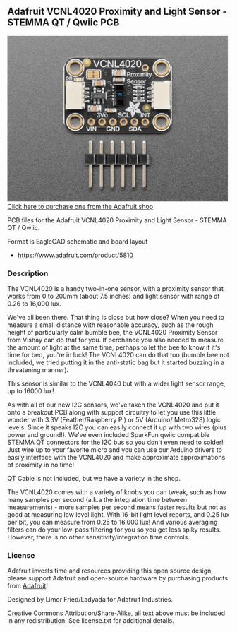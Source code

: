 ## Adafruit VCNL4020 Proximity and Light Sensor - STEMMA QT / Qwiic PCB

<a href="http://www.adafruit.com/products/5810"><img src="assets/5810.jpg?raw=true" width="500px"><br/>
Click here to purchase one from the Adafruit shop</a>

PCB files for the Adafruit VCNL4020 Proximity and Light Sensor - STEMMA QT / Qwiic. 

Format is EagleCAD schematic and board layout
* https://www.adafruit.com/product/5810

### Description

The VCNL4020 is a handy two-in-one sensor, with a proximity sensor that works from 0 to 200mm (about 7.5 inches) and light sensor with range of 0.26 to 16,000 lux.

We've all been there. That thing is close but how close? When you need to measure a small distance with reasonable accuracy, such as the rough height of particularly calm bumble bee, the VCNL4020 Proximity Sensor from Vishay can do that for you. If perchance you also needed to measure the amount of light at the same time, perhaps to let the bee to know if it's time for bed, you're in luck! The VCNL4020 can do that too (bumble bee not included, we tried putting it in the anti-static bag but it started buzzing in a threatening manner).

This sensor is similar to the VCNL4040 but with a wider light sensor range, up to 16000 lux!

As with all of our new I2C sensors, we've taken the VCNL4020 and put it onto a breakout PCB along with support circuitry to let you use this little wonder with 3.3V (Feather/Raspberry Pi) or 5V (Arduino/ Metro328) logic levels. Since it speaks I2C you can easily connect it up with two wires (plus power and ground!).  We've even included SparkFun qwiic compatible STEMMA QT connectors for the I2C bus so you don't even need to solder! Just wire up to your favorite micro and you can use our Arduino drivers to easily interface with the VCNL4020 and make approximate approximations of proximity in no time! 

QT Cable is not included, but we have a variety in the shop. 

The VCNL4020 comes with a variety of knobs you can tweak, such as how many samples per second (a.k.a the integration time between measurements) - more samples per second means faster results but not as good at measuring low level light. With 16-bit light level reports, and 0.25 lux per bit, you can measure from 0.25 to 16,000 lux! And various averaging filters can do your low-pass filtering for you  so you get less spiky results. However, there is no other sensitivity/integration time controls.

### License

Adafruit invests time and resources providing this open source design, please support Adafruit and open-source hardware by purchasing products from [Adafruit](https://www.adafruit.com)!

Designed by Limor Fried/Ladyada for Adafruit Industries.

Creative Commons Attribution/Share-Alike, all text above must be included in any redistribution. 
See license.txt for additional details.
